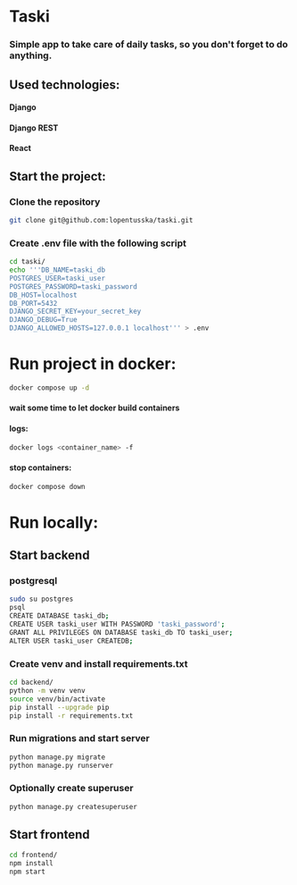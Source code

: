 # Taski

### Simple app to take care of daily tasks, so you don't forget to do anything.

## Used technologies:
#### Django
#### Django REST
#### React

## Start the project:

### Clone the repository
```bash
git clone git@github.com:lopentusska/taski.git
```

### Create .env file with the following script
```bash
cd taski/
echo '''DB_NAME=taski_db
POSTGRES_USER=taski_user
POSTGRES_PASSWORD=taski_password
DB_HOST=localhost
DB_PORT=5432
DJANGO_SECRET_KEY=your_secret_key
DJANGO_DEBUG=True
DJANGO_ALLOWED_HOSTS=127.0.0.1 localhost''' > .env
```

# Run project in docker:

```bash
docker compose up -d
```
#### wait some time to let docker build containers

#### logs:
```bash
docker logs <container_name> -f
```

#### stop containers:
```bash
docker compose down
```

# Run locally:

## Start backend

### postgresql
```bash
sudo su postgres
psql
CREATE DATABASE taski_db;
CREATE USER taski_user WITH PASSWORD 'taski_password';
GRANT ALL PRIVILEGES ON DATABASE taski_db TO taski_user;
ALTER USER taski_user CREATEDB;
```

### Create venv and install requirements.txt
```bash
cd backend/
python -m venv venv
source venv/bin/activate
pip install --upgrade pip
pip install -r requirements.txt
```

### Run migrations and start server
```bash
python manage.py migrate
python manage.py runserver
```

### Optionally create superuser
```bash
python manage.py createsuperuser
```

## Start frontend
```bash
cd frontend/
npm install 
npm start
```
